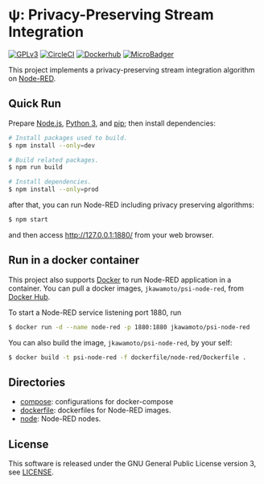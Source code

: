 # &#x03C8;: Privacy-Preserving Stream Integration
[![GPLv3](https://img.shields.io/badge/license-GPLv3-blue.svg)](https://www.gnu.org/copyleft/gpl.html)
[![CircleCI](https://circleci.com/gh/jkawamoto/psi/tree/master.svg?style=svg)](https://circleci.com/gh/jkawamoto/psi/tree/master)
[![Dockerhub](https://img.shields.io/badge/dockerhub-jkawamoto%2Fpsi--node--red-blue.svg)](https://hub.docker.com/r/jkawamoto/psi-node-red/)
[![MicroBadger](https://images.microbadger.com/badges/image/jkawamoto/psi-node-red.svg)](https://microbadger.com/images/jkawamoto/psi-node-red)

This project implements a privacy-preserving stream integration algorithm on [Node-RED](http://nodered.org/).

## Quick Run
Prepare [Node.js](https://nodejs.org/), [Python 3](https://www.python.org/), and
[pip](https://pip.pypa.io/en/stable/); then install dependencies:

```sh
# Install packages used to build.
$ npm install --only=dev

# Build related packages.
$ npm run build

# Install dependencies.
$ npm install --only=prod
```

after that, you can run Node-RED including privacy preserving algorithms:

```sh
$ npm start
```

and then access http://127.0.0.1:1880/ from your web browser.

## Run in a docker container
This project also supports [Docker](https://www.docker.com/) to run Node-RED
application in a container.
You can pull a docker images, `jkawamoto/psi-node-red`, from
[Docker Hub](https://hub.docker.com/).

To start a Node-RED service listening port 1880, run

```sh
$ docker run -d --name node-red -p 1880:1880 jkawamoto/psi-node-red
```

You can also build the image, `jkawamoto/psi-node-red`, by your self:

```sh
$ docker build -t psi-node-red -f dockerfile/node-red/Dockerfile .
```

## Directories
  * [compose](./compose/README.md): configurations for docker-compose
  * [dockerfile](./dockerfile/README.md): dockerfiles for Node-RED images.
  * [node](./node/README.md): Node-RED nodes.

## License
This software is released under the GNU General Public License version 3,
see [LICENSE](LICENSE).
